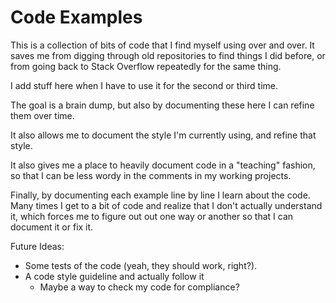 Code Examples
=============

This is a collection of bits of code that I find myself using over and over.
It saves me from digging through old repositories to find things I did before,
or from going back to Stack Overflow repeatedly for the same thing.

I add stuff here when I have to use it for the second or third time.

The goal is a brain dump, but also by documenting these here I can refine
them over time.

It also allows me to document the style I'm currently using,
and refine that style.

It also gives me a place to heavily document code in a "teaching" fashion,
so that I can be less wordy in the comments in my working projects.

Finally, by documenting each example line by line I learn about the code.
Many times I get to a bit of code and realize that I don't actually understand it,
which forces me to figure out out one way or another so that I can
document it or fix it.

Future Ideas:
* Some tests of the code (yeah, they should work, right?).
* A code style guideline and actually follow it
  * Maybe a way to check my code for compliance?

